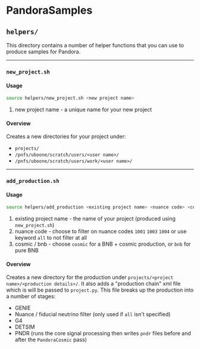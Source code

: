 #  PandoraSamples
## `helpers/`

This directory contains a number of helper functions that you can use to produce samples for Pandora.

-------------------------------------------------------------------------------

### `new_project.sh`

#### Usage

```bash
source helpers/new_project.sh <new project name>
```

1. new project name - a unique name for your new project

#### Overview

Creates a new directories for your project under:
- `projects/`
- `/pnfs/uboone/scratch/users/<user name>/`
- `/pnfs/uboone/scratch/users/work/<user name>/`


-------------------------------------------------------------------------------

### `add_production.sh`

#### Usage

```bash
source helpers/add_production <existing project name> <nuance code> <cosmic / bnb >
```

1. existing project name - the name of your project (produced using `new_project.sh`)
2. nuance code           - choose to filter on nuance codes `1001` `1003` `1004` or use keyword `all` to not filter at all
3. cosmic / bnb          - choose `cosmic` for a BNB + cosmic production, or `bnb` for pure BNB

#### Overview

Creates a new directory for the production under `projects/<project name>/<production details>/`. 
It also adds a "production chain" xml file which is will be passed to `project.py`.
This file breaks up the production into a number of stages:
- GENIE
- Nuance / fiducial neutrino filter (only used if `all` isn't specified)
- G4
- DETSIM
- PNDR (runs the core signal processing then writes `pndr` files before and after the `PandoraCosmic` pass)



